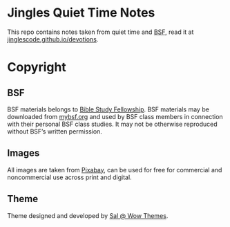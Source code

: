 # Jingles Quiet Time Notes

This repo contains notes taken from quiet time and [BSF](https://www.bsfinternational.org/), read it at [jinglescode.github.io/devotions](https://jinglescode.github.io/devotions/).

# Copyright

## BSF

BSF materials belongs to [Bible Study Fellowship](https://www.bsfinternational.org/). BSF materials may be downloaded from [mybsf.org](https://www.mybsf.org/) and used by BSF class members in connection with their personal BSF class studies. It may not be otherwise reproduced without BSF’s written permission.

## Images

All images are taken from [Pixabay](https://pixabay.com/), can be used for free for commercial and noncommercial use across print and digital.

## Theme

Theme designed and developed by [Sal @ Wow Themes](https://www.wowthemes.net/mundana-jekyll-theme/).
